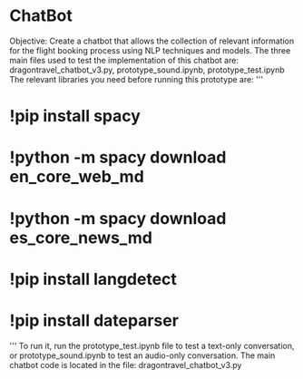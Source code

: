 # ChatBot
Objective: Create a chatbot that allows the collection of relevant information for the flight booking process using NLP techniques and models.
The three main files used to test the implementation of this chatbot are: dragontravel_chatbot_v3.py, prototype_sound.ipynb, prototype_test.ipynb
The relevant libraries you need before running this prototype are:
'''
  # !pip install spacy
  # !python -m spacy download en_core_web_md
  # !python -m spacy download es_core_news_md
  # !pip install langdetect
  # !pip install dateparser
'''
To run it, run the prototype_test.ipynb file to test a text-only conversation, or prototype_sound.ipynb to test an audio-only conversation.
The main chatbot code is located in the file: dragontravel_chatbot_v3.py
